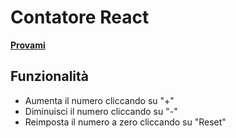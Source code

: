 # Contatore React

**[Provami](https://funny-faloodeh-624fab.netlify.app/)**

## Funzionalità

- Aumenta il numero cliccando su "+"
- Diminuisci il numero cliccando su "-"
- Reimposta il numero a zero cliccando su "Reset"
